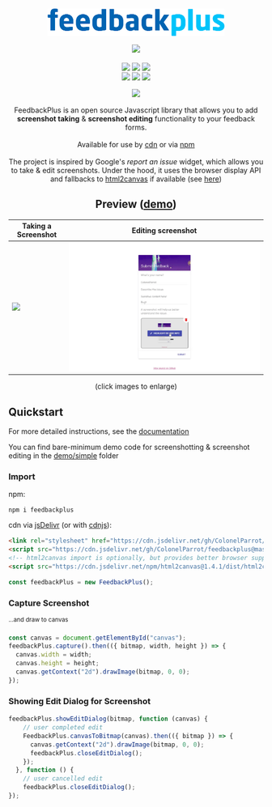 <p align="center">
    <br/>
    <img src="docs/images/logo_sm.png"/>
    <br/>
</p>

<p align="center">
    <a href="https://GitHub.com/ColonelParrot/feedbackplus/stargazers/"><img src="https://img.shields.io/github/stars/ColonelParrot/feedbackplus.svg?style=social&label=Star"></a>
    <br />
    <br />
    <a href="https://www.jsdelivr.com/package/gh/ColonelParrot/feedbackplus"><img src="https://data.jsdelivr.com/v1/package/gh/ColonelParrot/feedbackplus/badge"></a>
    <a href="https://cdnjs.com/libraries/feedbackplus"><img src="https://img.shields.io/cdnjs/v/feedbackplus"></a>
    <a href="https://npmjs.com/package/feedbackplus"><img src="https://badgen.net/npm/dw/feedbackplus"></a>
    <br />
    <a href="https://github.com/ColonelParrot/feedbackplus/blob/master/LICENSE"><img src="https://img.shields.io/github/license/ColonelParrot/feedbackplus.svg"></a>
    <a href="https://GitHub.com/ColonelParrot/feedbackplus/releases/"><img src="https://img.shields.io/github/release/ColonelParrot/feedbackplus.svg"></a>
    <a href="https://npmjs.com/package/feedbackplus"><img src="https://badgen.net/npm/v/feedbackplus"></a>
</p>

<p align="center">
  <a href="https://nodei.co/npm/feedbackplus/"><img src="https://nodei.co/npm/feedbackplus.png"></a>
</p>

<p align="center">
FeedbackPlus is an open source Javascript library that allows you to add <b>screenshot taking</b> & <b>screenshot editing</b> functionality to your feedback forms.
<br/> <br/>
Available for use by <a href="https://github.com/ColonelParrot/feedbackplus/wiki#import">cdn</a> or via <a href="https://www.npmjs.com/package/feedbackplus">npm</a>
<br/> <br/>
The project is inspired by Google's <i>report an issue</i> widget, which allows you to take & edit screenshots. Under the hood, it uses the browser display API and fallbacks to <a href="https://github.com/niklasvh/html2canvas">html2canvas</a> if available (see <a href="https://github.com/ColonelParrot/feedbackplus/wiki#browser-support-bonus">here</a>)
</p>

<h2 align="center">Preview (<a href="https://colonelparrot.github.io/feedbackplus/demos/demo.html">demo</a>)</h2>

| Taking a Screenshot                           | Editing screenshot                                    |
| --------------------------------------------- | ----------------------------------------------------- |
| <img src="docs/images/FeedbackPlus_Demo.gif"> | <img src="docs/images/FeedbackPlus_Editing_Demo.gif"> |

<p align="center">(click images to enlarge)</p>

## Quickstart

For more detailed instructions, see the [documentation](https://github.com/ColonelParrot/feedbackplus/wiki)

You can find bare-minimum demo code for screenshotting & screenshot editing in the [demo/simple](/docs/demos/simple/) folder

### Import

npm:

```
npm i feedbackplus
```

cdn via [jsDelivr](https://www.jsdelivr.com/package/gh/ColonelParrot/feedbackplus) (or with [cdnjs](https://cdnjs.com/libraries/feedbackplus)):

```html
<link rel="stylesheet" href="https://cdn.jsdelivr.net/gh/ColonelParrot/feedbackplus@master/src/feedbackplus.min.css" />
<script src="https://cdn.jsdelivr.net/gh/ColonelParrot/feedbackplus@master/src/feedbackplus.min.js" defer></script>
<!-- html2canvas import is optionally, but provides better browser support -->
<script src="https://cdn.jsdelivr.net/npm/html2canvas@1.4.1/dist/html2canvas.min.js" defer></script>
```

```js
const feedbackPlus = new FeedbackPlus();
```

### Capture Screenshot

<sup>...and draw to canvas</sup>

```js
const canvas = document.getElementById("canvas");
feedbackPlus.capture().then(({ bitmap, width, height }) => {
  canvas.width = width;
  canvas.height = height;
  canvas.getContext("2d").drawImage(bitmap, 0, 0);
});
```

### Showing Edit Dialog for Screenshot

```js
feedbackPlus.showEditDialog(bitmap, function (canvas) {
    // user completed edit
    FeedbackPlus.canvasToBitmap(canvas).then(({ bitmap }) => {
      canvas.getContext("2d").drawImage(bitmap, 0, 0);
      feedbackPlus.closeEditDialog();
    });
  }, function () {
    // user cancelled edit
    feedbackPlus.closeEditDialog();
});
```
